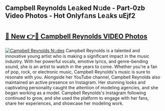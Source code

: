 ## Campbell Reynolds Le𝚊ked N𝚞de - Part-0zb Video Photos - Hot Onlyf𝚊ns Le𝚊ks uEjf2

# <h2><a href="http://ac21639.deff.icu/?id=Campbell+Reynolds">🔗 New 👉🔴 Campbell Reynolds VIDEO Photos</a></h2>

[![Campbell Reynolds N𝚞des](https://i.imgur.com/rIISA9y.gif)](http://ac21639.deff.icu/?id=Campbell+Reynolds)
Campbell Reynolds is a talented and innovative young artist who is making a significant impact in the music industry. With her powerful vocals, emotive lyrics, and genre-bending sound, she is an artist to watch in the years to come. Whether you're a fan of pop, rock, or electronic music, Campbell Reynolds's music is sure to resonate with you. Alongside her YouTube channel, Campbell Reynolds also maintained an active presence on Instagram. Her stunning looks and captivating personality caught the attention of modeling agencies, and she began working as a model. Campbell Reynolds's Instagram following continued to grow, and she used the platform to engage with her fans, share her experiences, and showcase her modeling work.
